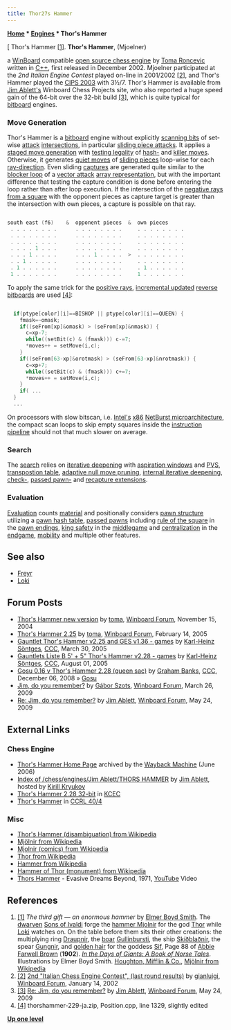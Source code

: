 ```yaml
---
title: Thor27s Hammer
---
```

**[Home](Home "Home") \* [Engines](Engines "Engines") \* Thor's Hammer**



[ Thor's Hammer <a id="cite-note-1" href="#cite-ref-1">[1]</a>.
**Thor's Hammer**, (Mjoelner)  

a [WinBoard](WinBoard "WinBoard") compatible [open source chess engine](Category:Open_Source "Category:Open Source") by [Toma Roncevic](Toma_Roncevic "Toma Roncevic") written in [C++](Cpp "Cpp"), first released in December 2002. Mjoelner participated at the *2nd Italian Engine Contest* played on-line in 2001/2002 <a id="cite-note-2" href="#cite-ref-2">[2]</a>, and Thor's Hammer played the [CIPS 2003](CIPS_2003 "CIPS 2003") with 3½/7. Thor's Hammer is available from [Jim Ablett's](Jim_Ablett "Jim Ablett") Winboard Chess Projects site, who also reported a huge speed gain of the 64-bit over the 32-bit build <a id="cite-note-3" href="#cite-ref-3">[3]</a>, which is quite typical for [bitboard](Bitboards "Bitboards") engines. 



### Move Generation


Thor's Hammer is a [bitboard](Bitboards "Bitboards") engine without explicitly [scanning bits](BitScan "BitScan") of set-wise [attack](Attacks "Attacks") [intersections](General_Setwise_Operations#Intersection "General Setwise Operations"), in particular [sliding piece attacks](Sliding_Piece_Attacks "Sliding Piece Attacks"). It applies a [staged move generation](Move_Generation#Staged "Move Generation") with [testing legality](Square_Attacked_By#LegalityTest "Square Attacked By") of [hash-](Hash_Move "Hash Move") and [killer moves](Killer_Move "Killer Move"). Otherwise, it generates [quiet moves](Quiet_Moves "Quiet Moves") of [sliding pieces](Sliding_Pieces "Sliding Pieces") loop-wise for each [ray-direction](Direction#RayDirections "Direction"). Even sliding [captures](Captures "Captures") are generated quite similar to the [blocker loop](Vector_Attacks#NewArchitecture "Vector Attacks") of a [vector attack](Vector_Attacks "Vector Attacks") [array representation](Board_Representation#SquareCentric "Board Representation"), but with the important difference that testing the capture condition is done before entering the loop rather than after loop execution. If the intersection of the [negative rays](On_an_empty_Board#NegativeRays "On an empty Board") [from a square](Origin_Square "Origin Square") with the opponent pieces as capture target is greater than the intersection with own pieces, a capture is possible on that ray.




```C++

south east (f6)    &  opponent pieces  &  own pieces
 . . . . . . . .      . . . . . . . .     . . . . . . . . 
 . . . . . . . .      . . . . . . . .     . . . . . . . . 
 . . . . . . . .      . . . . . . . .     . . . . . . . . 
 . . . . 1 . . .      . . . . . . . .     . . . . . . . . 
 . . . 1 . . . .      . . . 1 . . . .  >  . . . . . . . . 
 . . 1 . . . . .      . . . . . . . .     . . . . . . . . 
 . 1 . . . . . .      . . . . . . . .     . 1 . . . . . . 
 1 . . . . . . .      . . . . . . . .     1 . . . . . . . 

```

To apply the same trick for the [positive rays](On_an_empty_Board#PositiveRays "On an empty Board"), [incremental updated](Incremental_Updates "Incremental Updates") [reverse bitboards](Reverse_Bitboards "Reverse Bitboards") are used <a id="cite-note-4" href="#cite-ref-4">[4]</a>:




```C++

  if(ptype[color][i]==BISHOP || ptype[color][i]==QUEEN) {
    fmask=~omask;
    if((seFrom[xp]&omask) > (seFrom[xp]&nmask)) {
      c=xp-7;
      while((setBit(c) & (fmask))) c-=7;
      *moves++ = setMove(i,c);
    }
    if((seFrom[63-xp]&orotmask) > (seFrom[63-xp]&nrotmask)) {
      c=xp+7;
      while((setBit(c) & (fmask))) c+=7;
      *moves++ = setMove(i,c);
    }
    if( ...
  }
  ...

```

On processors with slow bitscan, i.e. [Intel's](Intel "Intel") [x86](X86 "X86") [NetBurst microarchitecture](https://en.wikipedia.org/wiki/NetBurst_%28microarchitecture%29), the compact scan loops to skip empty squares inside the [instruction pipeline](https://en.wikipedia.org/wiki/Pipeline_%28computing%29) should not that much slower on average.



### Search


The [search](Search "Search") relies on [iterative deepening](Iterative_Deepening "Iterative Deepening") with [aspiration windows](Aspiration_Windows "Aspiration Windows") and [PVS](Principal_Variation_Search "Principal Variation Search"), [transpostion table](Transposition_Table "Transposition Table"), [adaptive null move pruning](Null_Move_Pruning#AdaptiveNullMovePruning "Null Move Pruning"), [internal iterative deepening](Internal_Iterative_Deepening "Internal Iterative Deepening"), [check-](Check_Extensions "Check Extensions"), [passed pawn-](Passed_Pawn_Extensions "Passed Pawn Extensions") and [recapture extensions](Recapture_Extensions "Recapture Extensions").



### Evaluation


[Evaluation](Evaluation "Evaluation") counts [material](Material "Material") and positionally considers [pawn structure](Pawn_Structure "Pawn Structure") utilizing a [pawn hash table](Pawn_Hash_Table "Pawn Hash Table"), [passed pawns](Passed_Pawn "Passed Pawn") including [rule of the square](Rule_of_the_Square "Rule of the Square") in the [pawn endings](Pawn_Endgame "Pawn Endgame"), [king safety](King_Safety "King Safety") in the [middlegame](Middlegame "Middlegame") and [centralization](King_Centralization "King Centralization") in the [endgame](Endgame "Endgame"), [mobility](Mobility "Mobility") and multiple other features.



## See also


* [Freyr](Freyr "Freyr")
* [Loki](Loki "Loki")


## Forum Posts


* [Thor's Hammer new version](http://www.open-aurec.com/wbforum/viewtopic.php?t=601) by [toma](Toma_Roncevic "Toma Roncevic"), [Winboard Forum](Computer_Chess_Forums "Computer Chess Forums"), November 15, 2004
* [Thor's Hammer 2.25](http://www.open-aurec.com/wbforum/viewtopic.php?f=2&t=1644&p=7640) by [toma](Toma_Roncevic "Toma Roncevic"), [Winboard Forum](Computer_Chess_Forums "Computer Chess Forums"), February 14, 2005
* [Gauntlet Thor's Hammer v2.25 and GES v1.36 - games](https://www.stmintz.com/ccc/index.php?id=418983) by [Karl-Heinz Söntges](index.php?title=Karl-Heinz_S%C3%B6ntges&action=edit&redlink=1 "Karl-Heinz Söntges (page does not exist)"), [CCC](CCC "CCC"), March 30, 2005
* [Gauntlets Liste B 5' + 5" Thor's Hammer v2.28 - games](https://www.stmintz.com/ccc/index.php?id=439476) by [Karl-Heinz Söntges](index.php?title=Karl-Heinz_S%C3%B6ntges&action=edit&redlink=1 "Karl-Heinz Söntges (page does not exist)"), [CCC](CCC "CCC"), August 01, 2005
* [Gosu 0.16 v Thor's Hammer 2.28 (queen sac)](http://www.talkchess.com/forum3/viewtopic.php?f=2&t=25286) by [Graham Banks](Graham_Banks "Graham Banks"), [CCC](CCC "CCC"), December 06, 2008 » [Gosu](Gosu "Gosu")
* [Jim, do you remember?](http://www.open-aurec.com/wbforum/viewtopic.php?f=2&t=50055) by [Gábor Szots](Gabor_Szots "Gabor Szots"), [Winboard Forum](Computer_Chess_Forums "Computer Chess Forums"), March 26, 2009
* [Re: Jim, do you remember?](http://www.open-aurec.com/wbforum/viewtopic.php?f=2&t=50055&start=20#p190004) by [Jim Ablett](Jim_Ablett "Jim Ablett"), [Winboard Forum](Computer_Chess_Forums "Computer Chess Forums"), May 24, 2009


## External Links


### Chess Engine


* [Thor's Hammer Home Page](http://web.archive.org/web/20060614102734/http://www.geocities.com/toma_st/thorshammer.html) archived by the [Wayback Machine](https://en.wikipedia.org/wiki/Wayback_Machine) (June 2006)
* [Index of /chess/engines/Jim Ablett/THORS HAMMER](http://kirr.homeunix.org/chess/engines/Jim%20Ablett/THORS%20HAMMER/) by [Jim Ablett](Jim_Ablett "Jim Ablett"), hosted by [Kirill Kryukov](Kirill_Kryukov "Kirill Kryukov")
* [Thor's Hammer 2.28 32-bit](http://kirill-kryukov.com/chess/kcec/cgi/engine_details.cgi?print=Details&eng=Thor%27s%20Hammer%202.28%2032-bit#Thor_s_Hammer_2_28_32-bit) in [KCEC](KCEC "KCEC")
* [Thor's Hammer](http://www.computerchess.org.uk/ccrl/404/cgi/compare_engines.cgi?family=Thor%27s%20Hammer&print=Rating+list&print=Results+table&print=LOS+table&print=Ponder+hit+table&print=Eval+difference+table&print=Comopp+gamenum+table&print=Overlap+table&print=Score+with+common+opponents) in [CCRL 40/4](CCRL "CCRL")


### Misc


* [Thor's Hammer (disambiguation) from Wikipedia](https://en.wikipedia.org/wiki/Thor%27s_Hammer_%28disambiguation%29)
* [Mjölnir from Wikipedia](https://en.wikipedia.org/wiki/Mj%C3%B6lnir)
* [Mjolnir (comics) from Wikipedia](https://en.wikipedia.org/wiki/Mjolnir_%28comics%29)
* [Thor from Wikipedia](https://en.wikipedia.org/wiki/Thor)
* [Hammer from Wikipedia](https://en.wikipedia.org/wiki/Hammer)
* [Hammer of Thor (monument) from Wikipedia](https://en.wikipedia.org/wiki/Hammer_of_Thor_%28monument%29)
* [Thors Hammer](http://www.alexgitlin.com/npp/thors.htm) - Evasive Dreams Beyond, 1971, [YouTube](https://en.wikipedia.org/wiki/YouTube) Video


 
## References


1. <a id="cite-ref-1" href="#cite-note-1">[1]</a> *The third gift — an enormous hammer* by [Elmer Boyd Smith](https://en.wikipedia.org/wiki/Elmer_Boyd_Smith). The [dwarven](https://en.wikipedia.org/wiki/Dwarf_%28Germanic_mythology%29) [Sons of Ivaldi](https://en.wikipedia.org/wiki/Sons_of_Ivaldi) forge the [hammer Mjolnir](https://en.wikipedia.org/wiki/Mj%C3%B6lnir) for the god [Thor](https://en.wikipedia.org/wiki/Thor) while [Loki](https://en.wikipedia.org/wiki/Loki) watches on. On the table before them sits their other creations: the multiplying ring [Draupnir](https://en.wikipedia.org/wiki/Draupnir), the [boar](https://en.wikipedia.org/wiki/Wild_boar) [Gullinbursti](https://en.wikipedia.org/wiki/Gullinbursti), the ship [Skíðblaðnir](https://en.wikipedia.org/wiki/Sk%C3%AD%C3%B0bla%C3%B0nir), the spear [Gungnir](https://en.wikipedia.org/wiki/Gungnir), and [golden hair](https://en.wikipedia.org/wiki/Golden_Hair) for the goddess [Sif](https://en.wikipedia.org/wiki/Sif), Page 88 of [Abbie Farwell Brown](https://en.wikipedia.org/wiki/Abbie_Farwell_Brown) (**1902**). *[In the Days of Giants: A Book of Norse Tales](http://www.germanicmythology.com/works/EBOYDSMITHART.html)*. Illustrations by Elmer Boyd Smith. [Houghton, Mifflin & Co.](https://en.wikipedia.org/wiki/Houghton_Mifflin_Harcourt), [Mjölnir from Wikipedia](https://en.wikipedia.org/wiki/Mj%C3%B6lnir)
2. <a id="cite-ref-2" href="#cite-note-2">[2]</a> [2nd "Italian Chess Engine Contest", (last round results)](http://www.open-aurec.com/wbforum/viewtopic.php?f=18&t=35745) by [gianluigi](Gianluigi_Masciulli "Gianluigi Masciulli"), [Winboard Forum](Computer_Chess_Forums "Computer Chess Forums"), January 14, 2002
3. <a id="cite-ref-3" href="#cite-note-3">[3]</a> [Re: Jim, do you remember?](http://www.open-aurec.com/wbforum/viewtopic.php?f=2&t=50055&start=20#p190004) by [Jim Ablett](Jim_Ablett "Jim Ablett"), [Winboard Forum](Computer_Chess_Forums "Computer Chess Forums"), May 24, 2009
4. <a id="cite-ref-4" href="#cite-note-4">[4]</a> thorshammer-229-ja.zip, Position.cpp, line 1329, slightly edited

**[Up one level](Engines "Engines")**







 
